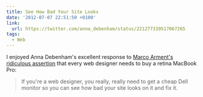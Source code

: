 ```yaml
---
title: See How Bad Your Site Looks
date: '2012-07-07 22:51:50 +0100'
link:
  url: https://twitter.com/anna_debenham/status/221277339517067265
tags:
  - Web
---
```

I enjoyed Anna Debenham's excellent response to [Marco Arment's ridiculous assertion][1] that every web designer needs to buy a retina MacBook Pro:

> If you're a web designer, you really, really need to get a cheap Dell monitor so you can see how bad your site looks on it and fix it.

[1]: https://twitter.com/marcoarment/status/220968507117015040
